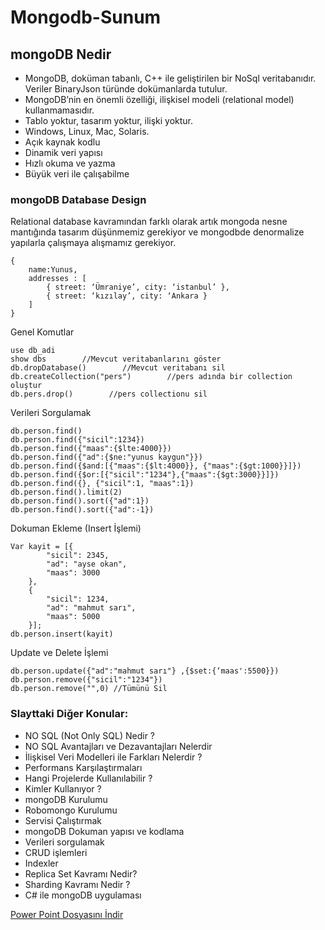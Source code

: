 # Mongodb-Sunum
## mongoDB Nedir
 - MongoDB, doküman tabanlı, C++ ile geliştirilen bir NoSql veritabanıdır. Veriler BinaryJson türünde dokümanlarda tutulur.
 - MongoDB’nin en önemli özelliği, ilişkisel modeli (relational model) kullanmamasıdır.
 - Tablo yoktur, tasarım yoktur, ilişki yoktur.
 - Windows, Linux, Mac, Solaris.
 - Açık kaynak kodlu
 - Dinamik veri yapısı
 - Hızlı okuma ve yazma
 - Büyük veri ile çalışabilme 
 
### mongoDB Database Design
Relational database kavramından farklı olarak artık mongoda nesne mantığında tasarım düşünmemiz gerekiyor ve mongodbde denormalize yapılarla çalışmaya alışmamız gerekiyor.
```
{
    name:Yunus,
    addresses : [
        { street: ‘Ümraniye’, city: ‘istanbul’ },
        { street: ‘kızılay’, city: ‘Ankara }
    ]
}
```

Genel Komutlar
```
use db_adi
show dbs        //Mevcut veritabanlarını göster
db.dropDatabase()        //Mevcut veritabanı sil
db.createCollection("pers")        //pers adında bir collection oluştur
db.pers.drop()        //pers collectionu sil
```


Verileri Sorgulamak
```
db.person.find()
db.person.find({"sicil":1234})
db.person.find({"maas":{$lte:4000}})
db.person.find({"ad":{$ne:"yunus kaygun"}})
db.person.find({$and:[{"maas":{$lt:4000}}, {"maas":{$gt:1000}}]})
db.person.find({$or:[{"sicil":"1234"},{"maas":{$gt:3000}}]})
db.person.find({}, {"sicil":1, "maas":1})
db.person.find().limit(2)
db.person.find().sort({"ad":1})
db.person.find().sort({"ad":-1})
```


Dokuman Ekleme (Insert İşlemi)
```
Var kayit = [{
        "sicil": 2345,
        "ad": "ayse okan",
        "maas": 3000
    },
    {
        "sicil": 1234,
        "ad": "mahmut sarı",
        "maas": 5000
    }];
db.person.insert(kayit)
```


Update ve Delete İşlemi
```
db.person.update({"ad":"mahmut sarı"} ,{$set:{‘maas':5500}})
db.person.remove({"sicil":"1234"})
db.person.remove("",0) //Tümünü Sil
```


### Slayttaki Diğer Konular:
- NO SQL (Not Only SQL) Nedir ?
- NO SQL Avantajları ve Dezavantajları Nelerdir
- İlişkisel Veri Modelleri ile Farkları Nelerdir ?
- Performans Karşılaştırmaları
- Hangi Projelerde Kullanılabilir ?
- Kimler Kullanıyor ?
- mongoDB Kurulumu
- Robomongo Kurulumu
- Servisi Çalıştırmak
- mongoDB Dokuman yapısı ve kodlama
- Verileri sorgulamak
- CRUD işlemleri
- Indexler
- Replica Set Kavramı Nedir?
- Sharding Kavramı Nedir ?
- C# ile mongoDB uygulaması

[Power Point Dosyasını İndir](https://github.com/yunuskaygun/Mongodb-Sunum/raw/master/mongoDB%20Sunum.pptx)
